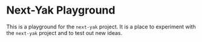 # Next-Yak Playground

This is a playground for the `next-yak` project. It is a place to experiment with the `next-yak` project and to test out new ideas.
